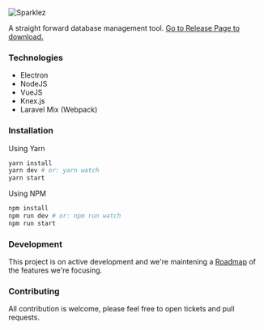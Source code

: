 ![Sparklez](http://sparklez.fireworkweb.com/img/sparklez-logo-horizontal.png)

A straight forward database management tool. [Go to Release Page to download.](https://github.com/firework/sparklez/releases)


### Technologies

* Electron
* NodeJS
* VueJS
* Knex.js
* Laravel Mix (Webpack)

### Installation

Using Yarn

```sh
yarn install
yarn dev # or: yarn watch
yarn start
```

Using NPM

```sh
npm install
npm run dev # or: npm run watch
npm run start
```

### Development

This project is on active development and we're maintening a [Roadmap](https://github.com/firework/sparklez/projects/1) of the features we're focusing.

### Contributing

All contribution is welcome, please feel free to open tickets and pull requests.
